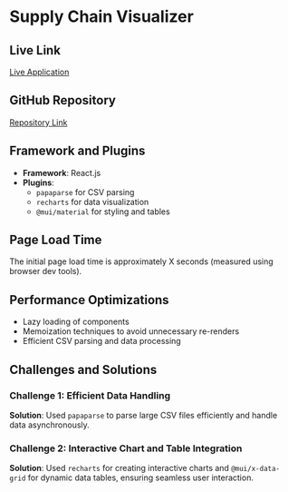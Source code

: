 # Supply Chain Visualizer

## Live Link
[Live Application](https://your-live-app-link.com)

## GitHub Repository
[Repository Link](https://github.com/your-username/supply-chain-visualizer)

## Framework and Plugins
- **Framework**: React.js
- **Plugins**:
  - `papaparse` for CSV parsing
  - `recharts` for data visualization
  - `@mui/material` for styling and tables

## Page Load Time
The initial page load time is approximately X seconds (measured using browser dev tools).

## Performance Optimizations
- Lazy loading of components
- Memoization techniques to avoid unnecessary re-renders
- Efficient CSV parsing and data processing

## Challenges and Solutions
### Challenge 1: Efficient Data Handling
**Solution**: Used `papaparse` to parse large CSV files efficiently and handle data asynchronously.

### Challenge 2: Interactive Chart and Table Integration
**Solution**: Used `recharts` for creating interactive charts and `@mui/x-data-grid` for dynamic data tables, ensuring seamless user interaction.
